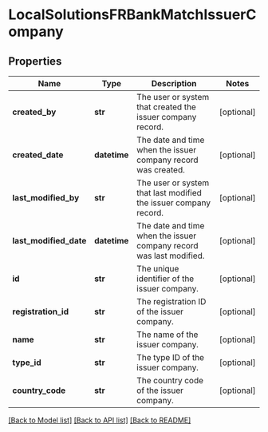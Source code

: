 # LocalSolutionsFRBankMatchIssuerCompany

## Properties
Name | Type | Description | Notes
------------ | ------------- | ------------- | -------------
**created_by** | **str** | The user or system that created the issuer company record. | [optional] 
**created_date** | **datetime** | The date and time when the issuer company record was created. | [optional] 
**last_modified_by** | **str** | The user or system that last modified the issuer company record. | [optional] 
**last_modified_date** | **datetime** | The date and time when the issuer company record was last modified. | [optional] 
**id** | **str** | The unique identifier of the issuer company. | [optional] 
**registration_id** | **str** | The registration ID of the issuer company. | [optional] 
**name** | **str** | The name of the issuer company. | [optional] 
**type_id** | **str** | The type ID of the issuer company. | [optional] 
**country_code** | **str** | The country code of the issuer company. | [optional] 

[[Back to Model list]](../README.md#documentation-for-models) [[Back to API list]](../README.md#documentation-for-api-endpoints) [[Back to README]](../README.md)


